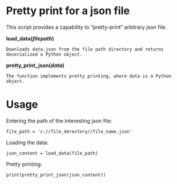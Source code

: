 # Pretty print for a json file
This script provides a capability to “pretty-print” arbitrary json file.

**load_data(***filepath***)** 

    Downloads data.json from the file path directory and returns deserialized a Python object.

**pretty_print_json(***data***)**

    The function implements pretty printing, where data is a Python object.

# Usage

Entering the path of the interesting json file:

    file_path = 'c://file_derectory//file_name.json'

Loading the data:

    json_content = load_data(file_path)
    
Pretty printing:

    print(pretty_print_json(json_content))
    
